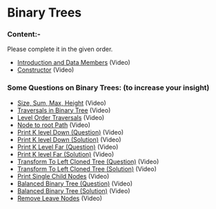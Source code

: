 # Binary Trees
### Content:-
Please complete it in the given order.

  * [Introduction and Data Members](https://www.youtube.com/watch?v=W8xT5SkuV3w&list=PL-Jc9J83PIiHYxUk8dSu2_G7MR1PaGXN4&index=1) (Video)
  * [Constructor](https://www.youtube.com/watch?v=XV1ADVV6FbQ&list=PL-Jc9J83PIiHYxUk8dSu2_G7MR1PaGXN4&index=2) (Video)
  
  
### Some Questions on Binary Trees: (to increase your insight)
  * [Size, Sum, Max, Height](https://www.youtube.com/watch?v=Y7fg3QS6u6w&list=PL-Jc9J83PIiHYxUk8dSu2_G7MR1PaGXN4&index=5) (Video)
  * [Traversals in Binary Tree](https://www.youtube.com/watch?v=BuVNOAh33No&list=PL-Jc9J83PIiHYxUk8dSu2_G7MR1PaGXN4&index=8) (Video)
  * [Level Order Traversals](https://www.youtube.com/watch?v=U7rLw0jXI0E&list=PL-Jc9J83PIiHYxUk8dSu2_G7MR1PaGXN4&index=10) (Video)
  * [Node to root Path](https://www.youtube.com/watch?v=1Kyc-zQS7eQ&list=PL-Jc9J83PIiHYxUk8dSu2_G7MR1PaGXN4&index=18) (Video)
  * [Print K level Down (Question)](https://www.youtube.com/watch?v=DAY337wWbHY&list=PL-Jc9J83PIiHYxUk8dSu2_G7MR1PaGXN4&index=21) (Video)
  * [Print K level Down (Solution)](https://www.youtube.com/watch?v=KvcfuGcdDMg&list=PL-Jc9J83PIiHYxUk8dSu2_G7MR1PaGXN4&index=22) (Video)
  * [Print K Level Far (Question)](https://www.youtube.com/watch?v=cH8gtWOrTGY&list=PL-Jc9J83PIiHYxUk8dSu2_G7MR1PaGXN4&index=25) (Video)
  * [Print K level Far (Solution)](https://www.youtube.com/watch?v=B89In5BctFA&list=PL-Jc9J83PIiHYxUk8dSu2_G7MR1PaGXN4&index=26) (Video)
  * [Transform To Left Cloned Tree (Question)](https://www.youtube.com/watch?v=jEYKDu4iyik&list=PL-Jc9J83PIiHYxUk8dSu2_G7MR1PaGXN4&index=32) (Video)
  * [Transform To Left Cloned Tree (Solution)](https://www.youtube.com/watch?v=TO7trQloRXc&list=PL-Jc9J83PIiHYxUk8dSu2_G7MR1PaGXN4&index=33) (Video)
  * [Print Single Child Nodes](https://www.youtube.com/watch?v=VMJCFRWvb9Q&list=PL-Jc9J83PIiHYxUk8dSu2_G7MR1PaGXN4&index=41) (Video)
  * [Balanced Binary Tree (Question)](https://www.youtube.com/watch?v=9X1TYiipolA&list=PL-Jc9J83PIiHYxUk8dSu2_G7MR1PaGXN4&index=50) (Video)
  * [Balanced Binary Tree (Solution)](https://www.youtube.com/watch?v=lUDgp2D6sf8&list=PL-Jc9J83PIiHYxUk8dSu2_G7MR1PaGXN4&index=51) (Video)
  * [Remove Leave Nodes](https://www.youtube.com/watch?v=x_0KUwgdm1c&list=PL-Jc9J83PIiHYxUk8dSu2_G7MR1PaGXN4&index=43) (Video)
